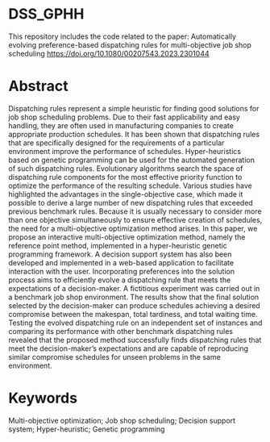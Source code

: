 # DSS_GPHH
This repository includes the code related to the paper:
Automatically evolving preference-based dispatching rules for multi-objective job shop scheduling
https://doi.org/10.1080/00207543.2023.2301044

# Abstract
Dispatching rules represent a simple heuristic for finding good solutions for job shop scheduling problems. Due to their fast applicability and easy handling, they are often used in manufacturing companies to create appropriate production schedules. It has been shown that dispatching rules that are specifically designed for the requirements of a particular environment improve the performance of schedules. Hyper-heuristics based on genetic programming can be used for the automated generation of such dispatching rules. Evolutionary algorithms search the space of dispatching rule components for the most effective priority function to optimize the performance of the resulting schedule. Various studies have highlighted the advantages in the single-objective case, which made it possible to derive a large number of new dispatching rules that exceeded previous benchmark rules. Because it is usually necessary to consider more than one objective simultaneously to ensure effective creation of schedules, the need for a multi-objective optimization method arises. In this paper, we propose an interactive multi-objective optimization method, namely the reference point method, implemented in a hyper-heuristic genetic programming framework. A decision support system has also been developed and implemented in a web-based application to facilitate interaction with the user. Incorporating preferences into the solution process aims to efficiently evolve a dispatching rule that meets the expectations of a decision-maker. A fictitious experiment was carried out in a benchmark job shop environment. The results show that the final solution selected by the decision-maker can produce schedules achieving a desired compromise between the makespan, total tardiness, and total waiting time. Testing the evolved dispatching rule on an independent set of instances and comparing its performance with other benchmark dispatching rules revealed that the proposed method successfully finds dispatching rules that meet the decision-maker’s expectations and are capable of reproducing similar compromise schedules for unseen problems in the same environment.

# Keywords
Multi-objective optimization; Job shop scheduling; Decision support system; Hyper-heuristic; Genetic programming
